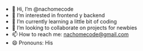 - 👋 Hi, I’m @nachomecode
- 👀 I’m interested in frontend y backend
- 🌱 I’m currently learning a little bit of coding
- 💞️ I’m looking to collaborate on projects for newbies
- 📫 How to reach me: nachomecode@gmail.com
- 😄 Pronouns: His
